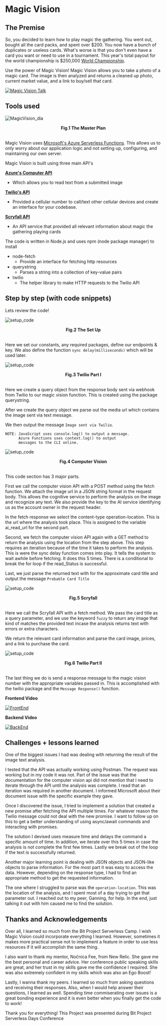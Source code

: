 # Magic Vision

## The Premise

So, you decided to learn how to play magic the gathering. You went out, bought all the card packs, and spent over $200. You now have a bunch of duplicates or useless cards. What's worse is that you don't even have a card you want or need to use in a tournament. This year's total payout for the world championship is $250,000 [World Championship](https://magic.gg/news/magic-world-championship-xxvii-prize-payouts-and-appearance-fees).

Use the power of Magic Vision! Magic Vision allows you to take a photo of a magic card. The image is then analyzed and returns a cleaned up photo, current market value, and a link to buy/sell that card.

[![Magic Vision Talk](https://user-images.githubusercontent.com/15052690/156020159-b5332cce-416f-4197-8a4c-462347a42a0a.png)](https://www.loom.com/embed/d0b02f2c4d054cd69c029d89f22d2a9e")

## Tools used

![MagicVision_dia](/images/MagicVision.png)<figcaption align = "center"><b>Fig.1 The Master Plan</b></figcaption><br>

Magic Vision uses [Microsoft's Azure Serverless Functions](https://docs.microsoft.com/en-us/azure/azure-functions/).
This allows us to only worry about our application logic and not setting up, configuring, and maintaining our own server.

Magic Vision is built using three main API's

**[Azure's Computer API](https://docs.microsoft.com/en-us/azure/cognitive-services/computer-vision/overview-ocr)**
- Which allows you to read text from a submitted image

**[Twilio's API](https://www.twilio.com/docs/usage/api)**
- Provided a cellular number to call/text other cellular devices and create an interface for your codebase.

**[Scryfall API](https://scryfall.com/docs/api)**
- An API service that provided all relevant information about magic the gathering playing cards

The code is written in Node.js and uses npm (node package manager) to install
- node-fetch
  - Provide an interface for fetching http resources
- querystring
  - Parses a string into a collection of key-value pairs
- twilio
  - The helper library to make HTTP requests to the Twilio API

## Step by step (with code snippets)
Lets review the code!

![setup_code](/images/carbon1.png)
<figcaption align = "center"><b>Fig.2 The Set Up</b></figcaption><br>

Here we set our constants, any required packages, define our endpoints & key. We also define the function `sync delay(milliseconds)` which will be used later.

![setup_code](/images/carbon2.png)
<figcaption align = "center"><b>Fig.3 Twilio Part I</b></figcaption><br>

Here we create a query object from the response body sent via webhook from Twilio to our magic vision function. This is created using the package querystring.

After we create the query object we parse out the media url which contains the image sent via text message.

We then output the message `Image sent via Twilio`.

    NOTE: JavaScript uses console.log() to output a message.
          Azure Functions uses context.log() to output
          messages to the CLI online.

![setup_code](/images/carbon3.png)
<figcaption align = "center"><b>Fig.4 Computer Vision</b></figcaption><br>

This code section has 3 major parts.

First we call the computer vision API with a POST method using the fetch function. We attach the image url in a JSON string format in the request body. This allows the cognitive service to perform the analysis on the image and recognize any text. We also provide the key to the AI service identifying us as the account owner in the request header.

In the fetch response we select the content-type operation-location. This is the url where the analysis took place. This is assigned to the variable ai_read_url for the second part.

Second, we fetch the computer vision API again with a GET method to return the analysis using the location from the step above. This step requires an iteration because of the time it takes to perform the analysis. This is were the sync delay function comes into play. It tells the system to wait awhile before fetching. It does this 5 times. There is a conditional to break the for loop if the read_Status is successful.

Last, we just parse the returned text with for the approximate card title and output the message `Probable Card Title`

![setup_code](/images/carbon4.png)
<figcaption align = "center"><b>Fig.5 Scryfall</b></figcaption><br>

Here we call the Scryfall API with a fetch method. We pass the card title as a query parameter, and we use the keyword `fuzzy` to return any image that kind of matches the provided text incase the analysis returns text with errors or extra characters.

We return the relevant card information and parse the card image, prices, and a link to purchase the card.

![setup_code](/images/carbon5.png)
<figcaption align = "center"><b>Fig.6 Twilio Part II</b></figcaption><br>

The last thing we do is send a response message to the magic vision number with the appropriate variables passed in. This is accomplished with the twilio package and the `Message Response()` function.

**Frontend Video**

[![FrontEnd](https://img.youtube.com/vi/Zrq0fxZiT0g/hqdefault.jpg)](https://www.youtube.com/watch?v=Zrq0fxZiT0g)

**Backend Video**

[![BackEnd](https://img.youtube.com/vi/LvKEBEadM4w/hqdefault.jpg)](https://www.youtube.com/watch?v=LvKEBEadM4w)

## Challenges + lessons learned

One of the biggest issues I had was dealing with returning the result of the image text analysis.

I tested that the API was actually working using Postman. The request was working but in my code it was not. Part of the issue was that the documentation for the computer vision api did not mention that I need to iterate through the API until the analysis was complete. I read that an iteration was required in another document. I informed Microsoft about their document issue with the specific example they gave.

Once I discovered the issue, I tried to implement a solution that created a new promise after fetching the API multiple times. For whatever reason the Twilio message could not deal with the new promise. I want to follow up on this to get a better understanding of using async/await commands and interacting with promises.

The solution I devised uses measure time and delays the command a specific amount of time. In addition, we iterate over this 5 times in case the analysis is not complete the first few times. Lastly we break out of the loop if the text is successfully returned.

Another major learning point is dealing with JSON objects and JSON-like objects to parse information. For the most part it was easy to access the data. However, depending on the response type, I had to find an appropriate method to get the requested information.

The one where I struggled to parse was the `operation-location`. This was the location of the analysis, and I spent most of a day trying to get that parameter out. I reached out to my peer, Ganning, for help. In the end, just talking it out with him caused me to find the solution.

## Thanks and Acknowledgements

Over all, I learned so much from the Bit Project Serverless Camp. I wish Magic Vision could incorporate everything I learned. However, sometimes it makes more practical sense not to implement a feature in order to use less resources if it will accomplish the same thing.

I also want to thank my mentor, Nočnica Fee, from New Relic. She gave me the best personal and career advice. Her conference public speaking skills are great, and her trust in my skills gave me the confidence I required. She was also extremely confident in my skills which was also an Ego Boost!

Lastly, I wanna thank my peers. I learned so much from asking questions and receiving their responses. Also, when I would help answer their questions, I learned as well. Spending time commiserating over issues is a great bonding experience and it is even better when you finally get the code to work!

Thank you for everything!
This Project was presented during Bit Project Serverless Days Conference
